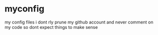 # myconfig
my config files 
i dont rly prune my github account and never comment on my code so dont expect things to make sense
